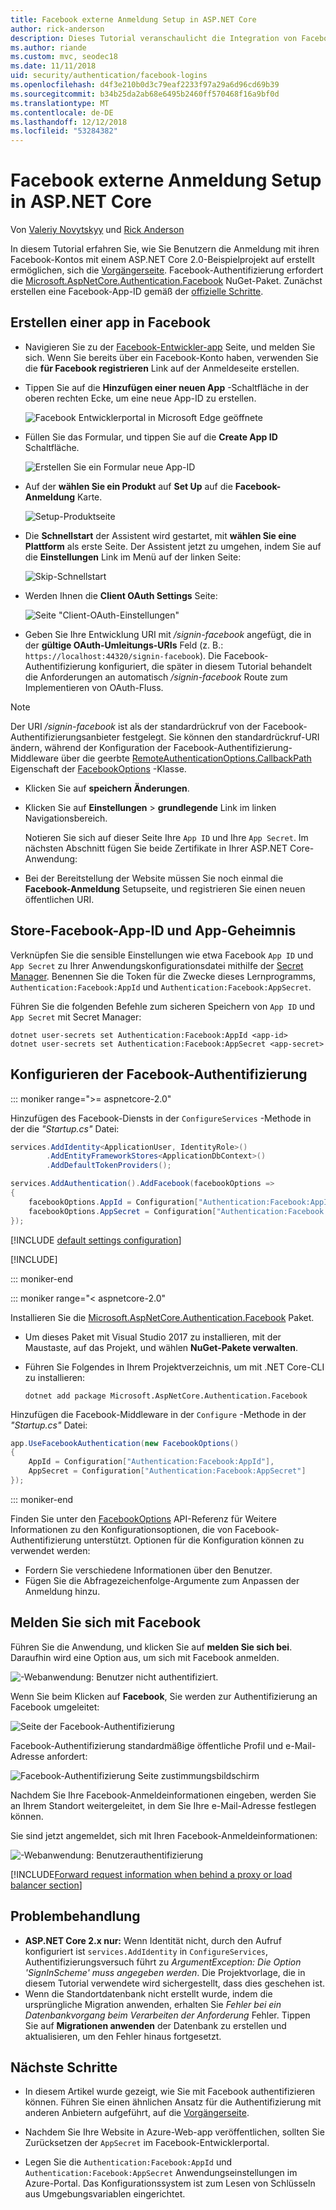 ```yaml
---
title: Facebook externe Anmeldung Setup in ASP.NET Core
author: rick-anderson
description: Dieses Tutorial veranschaulicht die Integration von Facebook-Konto der Benutzerauthentifizierung in eine vorhandene ASP.NET Core-app.
ms.author: riande
ms.custom: mvc, seodec18
ms.date: 11/11/2018
uid: security/authentication/facebook-logins
ms.openlocfilehash: d4f3e210b0d3c79eaf2233f97a29a6d96cd69b39
ms.sourcegitcommit: b34b25da2ab68e6495b2460ff570468f16a9bf0d
ms.translationtype: MT
ms.contentlocale: de-DE
ms.lasthandoff: 12/12/2018
ms.locfileid: "53284382"
---
```

# <a name="facebook-external-login-setup-in-aspnet-core"></a>Facebook externe Anmeldung Setup in ASP.NET Core

Von [Valeriy Novytskyy](https://github.com/01binary) und [Rick Anderson](https://twitter.com/RickAndMSFT)

In diesem Tutorial erfahren Sie, wie Sie Benutzern die Anmeldung mit ihren Facebook-Kontos mit einem ASP.NET Core 2.0-Beispielprojekt auf erstellt ermöglichen, sich die [Vorgängerseite](xref:security/authentication/social/index). Facebook-Authentifizierung erfordert die [Microsoft.AspNetCore.Authentication.Facebook](https://www.nuget.org/packages/Microsoft.AspNetCore.Authentication.Facebook) NuGet-Paket. Zunächst erstellen eine Facebook-App-ID gemäß der [offizielle Schritte](https://developers.facebook.com).

## <a name="create-the-app-in-facebook"></a>Erstellen einer app in Facebook

* Navigieren Sie zu der [Facebook-Entwickler-app](https://developers.facebook.com/apps/) Seite, und melden Sie sich. Wenn Sie bereits über ein Facebook-Konto haben, verwenden Sie die **für Facebook registrieren** Link auf der Anmeldeseite erstellen.

* Tippen Sie auf die **Hinzufügen einer neuen App** -Schaltfläche in der oberen rechten Ecke, um eine neue App-ID zu erstellen.

   ![Facebook Entwicklerportal in Microsoft Edge geöffnete](index/_static/FBMyApps.png)

* Füllen Sie das Formular, und tippen Sie auf die **Create App ID** Schaltfläche.

  ![Erstellen Sie ein Formular neue App-ID](index/_static/FBNewAppId.png)

* Auf der **wählen Sie ein Produkt** auf **Set Up** auf die **Facebook-Anmeldung** Karte.

  ![Setup-Produktseite](index/_static/FBProductSetup.png)

* Die **Schnellstart** der Assistent wird gestartet, mit **wählen Sie eine Plattform** als erste Seite. Der Assistent jetzt zu umgehen, indem Sie auf die **Einstellungen** Link im Menü auf der linken Seite:

  ![Skip-Schnellstart](index/_static/FBSkipQuickStart.png)

* Werden Ihnen die **Client OAuth Settings** Seite:

  ![Seite "Client-OAuth-Einstellungen"](index/_static/FBOAuthSetup.png)

* Geben Sie Ihre Entwicklung URI mit */signin-facebook* angefügt, die in der **gültige OAuth-Umleitungs-URIs** Feld (z. B.: `https://localhost:44320/signin-facebook`). Die Facebook-Authentifizierung konfiguriert, die später in diesem Tutorial behandelt die Anforderungen an automatisch */signin-facebook* Route zum Implementieren von OAuth-Fluss.

> [!NOTE]
> Der URI */signin-facebook* ist als der standardrückruf von der Facebook-Authentifizierungsanbieter festgelegt. Sie können den standardrückruf-URI ändern, während der Konfiguration der Facebook-Authentifizierung-Middleware über die geerbte [RemoteAuthenticationOptions.CallbackPath](/dotnet/api/microsoft.aspnetcore.authentication.remoteauthenticationoptions.callbackpath) Eigenschaft der [FacebookOptions](/dotnet/api/microsoft.aspnetcore.authentication.facebook.facebookoptions) -Klasse.

* Klicken Sie auf **speichern Änderungen**.

* Klicken Sie auf **Einstellungen** > **grundlegende** Link im linken Navigationsbereich.

  Notieren Sie sich auf dieser Seite Ihre `App ID` und Ihre `App Secret`. Im nächsten Abschnitt fügen Sie beide Zertifikate in Ihrer ASP.NET Core-Anwendung:

* Bei der Bereitstellung der Website müssen Sie noch einmal die **Facebook-Anmeldung** Setupseite, und registrieren Sie einen neuen öffentlichen URI.

## <a name="store-facebook-app-id-and-app-secret"></a>Store-Facebook-App-ID und App-Geheimnis

Verknüpfen Sie die sensible Einstellungen wie etwa Facebook `App ID` und `App Secret` zu Ihrer Anwendungskonfigurationsdatei mithilfe der [Secret Manager](xref:security/app-secrets). Benennen Sie die Token für die Zwecke dieses Lernprogramms, `Authentication:Facebook:AppId` und `Authentication:Facebook:AppSecret`.

Führen Sie die folgenden Befehle zum sicheren Speichern von `App ID` und `App Secret` mit Secret Manager:

```console
dotnet user-secrets set Authentication:Facebook:AppId <app-id>
dotnet user-secrets set Authentication:Facebook:AppSecret <app-secret>
```

## <a name="configure-facebook-authentication"></a>Konfigurieren der Facebook-Authentifizierung

::: moniker range=">= aspnetcore-2.0"

Hinzufügen des Facebook-Diensts in der `ConfigureServices` -Methode in der die *"Startup.cs"* Datei:

```csharp
services.AddIdentity<ApplicationUser, IdentityRole>()
        .AddEntityFrameworkStores<ApplicationDbContext>()
        .AddDefaultTokenProviders();

services.AddAuthentication().AddFacebook(facebookOptions =>
{
    facebookOptions.AppId = Configuration["Authentication:Facebook:AppId"];
    facebookOptions.AppSecret = Configuration["Authentication:Facebook:AppSecret"];
});
```

[!INCLUDE [default settings configuration](includes/default-settings.md)]

[!INCLUDE[](includes/chain-auth-providers.md)]

::: moniker-end

::: moniker range="< aspnetcore-2.0"

Installieren Sie die [Microsoft.AspNetCore.Authentication.Facebook](https://www.nuget.org/packages/Microsoft.AspNetCore.Authentication.Facebook) Paket.

* Um dieses Paket mit Visual Studio 2017 zu installieren, mit der Maustaste, auf das Projekt, und wählen **NuGet-Pakete verwalten**.
* Führen Sie Folgendes in Ihrem Projektverzeichnis, um mit .NET Core-CLI zu installieren:

   `dotnet add package Microsoft.AspNetCore.Authentication.Facebook`

Hinzufügen die Facebook-Middleware in der `Configure` -Methode in der *"Startup.cs"* Datei:

```csharp
app.UseFacebookAuthentication(new FacebookOptions()
{
    AppId = Configuration["Authentication:Facebook:AppId"],
    AppSecret = Configuration["Authentication:Facebook:AppSecret"]
});
```

::: moniker-end

Finden Sie unter den [FacebookOptions](/dotnet/api/microsoft.aspnetcore.builder.facebookoptions) API-Referenz für Weitere Informationen zu den Konfigurationsoptionen, die von Facebook-Authentifizierung unterstützt. Optionen für die Konfiguration können zu verwendet werden:

* Fordern Sie verschiedene Informationen über den Benutzer.
* Fügen Sie die Abfragezeichenfolge-Argumente zum Anpassen der Anmeldung hinzu.

## <a name="sign-in-with-facebook"></a>Melden Sie sich mit Facebook

Führen Sie die Anwendung, und klicken Sie auf **melden Sie sich bei**. Daraufhin wird eine Option aus, um sich mit Facebook anmelden.

![-Webanwendung: Benutzer nicht authentifiziert.](index/_static/DoneFacebook.png)

Wenn Sie beim Klicken auf **Facebook**, Sie werden zur Authentifizierung an Facebook umgeleitet:

![Seite der Facebook-Authentifizierung](index/_static/FBLogin.png)

Facebook-Authentifizierung standardmäßige öffentliche Profil und e-Mail-Adresse anfordert:

![Facebook-Authentifizierung Seite zustimmungsbildschirm](index/_static/FBLoginDone.png)

Nachdem Sie Ihre Facebook-Anmeldeinformationen eingeben, werden Sie an Ihrem Standort weitergeleitet, in dem Sie Ihre e-Mail-Adresse festlegen können.

Sie sind jetzt angemeldet, sich mit Ihren Facebook-Anmeldeinformationen:

![-Webanwendung: Benutzerauthentifizierung](index/_static/Done.png)

[!INCLUDE[Forward request information when behind a proxy or load balancer section](includes/forwarded-headers-middleware.md)]

## <a name="troubleshooting"></a>Problembehandlung

* **ASP.NET Core 2.x nur:** Wenn Identität nicht, durch den Aufruf konfiguriert ist `services.AddIdentity` in `ConfigureServices`, Authentifizierungsversuch führt zu *ArgumentException: Die Option 'SignInScheme' muss angegeben werden*. Die Projektvorlage, die in diesem Tutorial verwendete wird sichergestellt, dass dies geschehen ist.
* Wenn die Standortdatenbank nicht erstellt wurde, indem die ursprüngliche Migration anwenden, erhalten Sie *Fehler bei ein Datenbankvorgang beim Verarbeiten der Anforderung* Fehler. Tippen Sie auf **Migrationen anwenden** der Datenbank zu erstellen und aktualisieren, um den Fehler hinaus fortgesetzt.

## <a name="next-steps"></a>Nächste Schritte

* In diesem Artikel wurde gezeigt, wie Sie mit Facebook authentifizieren können. Führen Sie einen ähnlichen Ansatz für die Authentifizierung mit anderen Anbietern aufgeführt, auf die [Vorgängerseite](xref:security/authentication/social/index).

* Nachdem Sie Ihre Website in Azure-Web-app veröffentlichen, sollten Sie Zurücksetzen der `AppSecret` im Facebook-Entwicklerportal.

* Legen Sie die `Authentication:Facebook:AppId` und `Authentication:Facebook:AppSecret` Anwendungseinstellungen im Azure-Portal. Das Konfigurationssystem ist zum Lesen von Schlüsseln aus Umgebungsvariablen eingerichtet.
